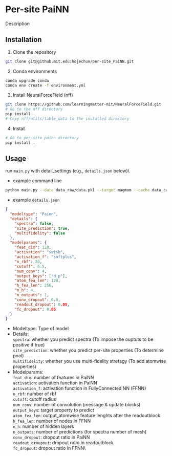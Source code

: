 # Per-site PaiNN

Description

## Installation

1. Clone the repository

```bash
git clone git@github.mit.edu:hojechun/per-site_PaiNN.git
```

2. Conda environments

```bash
conda upgrade conda
conda env create -f environment.yml
```

3. Install NeuralForceField (nff)

```bash
git clone https://github.com/learningmatter-mit/NeuralForceField.git
# Go to the nff directory
pip install .
# Copy nff/utils/table_data to the installed directory
```

4. Install

```bash
# Go to per-site_painn directory
pip install .
```

## Usage

run `main.py` with detail_settings (e.g., `details.json` below)\

- example command line

```bash
python main.py --data data_raw/data.pkl --target magmom --cache data_cache/magmom --details details.json --savedir results/magmom
```

- example `details.json`

```json
{
  "modeltype": "Painn",
  "details": {
    "spectra": false,
    "site_prediction": true,
    "multifidelity": false
  },
  "modelparams": {
    "feat_dim": 128,
    "activation": "swish",
    "activation_f": "softplus",
    "n_rbf": 20,
    "cutoff": 6.5,
    "num_conv": 4,
    "output_keys": ["d_p"],
    "atom_fea_len": 128,
    "h_fea_len": 256,
    "n_h": 4,
    "n_outputs": 1,
    "conv_dropout": 0.0,
    "readout_dropout": 0.05,
    "fc_dropout": 0.05
  }
}
```

- Modeltype: Type of model
- Details: \
  `spectra`: whether you predict spectra (To impose the ouptuts to be positive if true)\
  `site_prediction`: whether you predict per-site properties (To determine pool) \
  `multifidelity`: whether you use multi-fidelity stretagy (To add atomwise properties)
- Modelparams:\
  `feat_dim`: number of features in PaiNN\
  `activation`: activation function in PaiNN\
  `activation_f`: activation function in FullyConnected NN (FFNN)\
  `n_rbf`: number of rbf\
  `cutoff`: cutoff radius\
  `num_conv`: number of convolution (message & update blocks)\
  `output_keys`: target property to predict\
  `atom_fea_len`: output_atomwise feature lenghts after the readoutblock\
  `h_fea_len`: number of nodes in FFNN\
  `n_h`: number of hidden layers\
  `n_outputs`: number of predictions (for spectra number of mesh)\
  `conv_dropout`: dropout ratio in PaiNN\
  `readout_droupout`: dropout ratio in readoutblock\
  `fc_dropout`: dropout ratio in FFNN\
